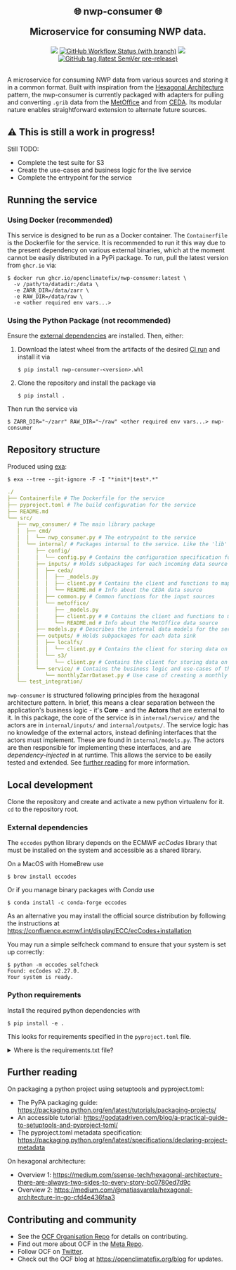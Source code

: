 <h2 align="center">
🌐 nwp-consumer 🌐

<br>

Microservice for consuming NWP data.
</h2>

<div align="center">

<a href="https://github.com/openclimatefix/nwp-consumer/graphs/contributors" alt="Contributors">
    <img src="https://img.shields.io/github/contributors/openclimatefix/nwp-consumer?style=for-the-badge" /></a>
<a href="https://github.com/openclimatefix/nwp-consumer/actions/workflows/ci.yml">
    <img alt="GitHub Workflow Status (with branch)" src="https://img.shields.io/github/actions/workflow/status/openclimatefix/nwp-consumer/ci.yml?branch=main&style=for-the-badge"></a>
<a href="https://github.com/openclimatefix/nwp-consumer/issues?q=is%3Aissue+is%3Aopen+sort%3Aupdated-desc">
    <img src="https://img.shields.io/github/issues/openclimatefix/nwp-consumer?style=for-the-badge"></a>
<a href="https://github.com/openclimatefix/nwp-consumer/tags">
    <img alt="GitHub tag (latest SemVer pre-release)" src="https://img.shields.io/github/v/tag/openclimatefix/nwp-consumer?include_prereleases&sort=semver&style=for-the-badge"></a>

</div>

<br>

A microservice for consuming NWP data from various sources and storing it in a common format. Built with inspiration 
from the [Hexagonal Architecture](https://alistair.cockburn.us/hexagonal-architecture) pattern, the nwp-consumer is 
currently packaged with adapters for pulling and converting `.grib` data from the 
[MetOffice](https://gridded-data-ui.cda.api.metoffice.gov.uk) and from [CEDA](https://catalogue.ceda.ac.uk). Its modular
nature enables straightforward extension to alternate future sources.

## :warning: This is still a work in progress!

Still TODO:
- Complete the test suite for S3
- Create the use-cases and business logic for the live service
- Complete the entrypoint for the service

## Running the service

### Using Docker (recommended)

This service is designed to be run as a Docker container. The `Containerfile` is the Dockerfile for the service.
It is recommended to run it this way due to the present dependency on various external binaries, which at the moment
cannot be easily distributed in a PyPi package. To run, pull the latest version from `ghcr.io` via:

```shell
$ docker run ghcr.io/openclimatefix/nwp-consumer:latest \
  -v /path/to/datadir:/data \
  -e ZARR_DIR=/data/zarr \
  -e RAW_DIR=/data/raw \
  -e <other required env vars...>  
```

### Using the Python Package (not recommended)

Ensure the [external dependencies](#external-dependencies) are installed. Then, either:

1. Download the latest wheel from the artifacts of the desired
    [CI run](https://github.com/openclimatefix/nwp-consumer/actions/workflows/ci.yml) and install it via
    ```shell
    $ pip install nwp-consumer-<version>.whl
    ```

2. Clone the repository and install the package via
    ```shell
    $ pip install .
    ```

Then run the service via

```shell
$ ZARR_DIR="~/zarr" RAW_DIR="~/raw" <other required env vars...> nwp-consumer 
```

## Repository structure

Produced using [exa](https://github.com/ogham/exa):
```shell
$ exa --tree --git-ignore -F -I "*init*|test*.*"
```

```yml
./
├── Containerfile # The Dockerfile for the service
├── pyproject.toml # The build configuration for the service
├── README.md
└── src/
   ├── nwp_consumer/ # The main library package
   │  ├── cmd/
   │  │  └── nwp_consumer.py # The entrypoint to the service
   │  └── internal/ # Packages internal to the service. Like the 'lib' folder
   │     ├── config/ 
   │     │  └── config.py # Contains the configuration specification for running the service
   │     ├── inputs/ # Holds subpackages for each incoming data source
   │     │  ├── ceda/
   │     │  │  ├── _models.py
   │     │  │  ├── client.py # Contains the client and functions to map CEDA data to the service model
   │     │  │  └── README.md # Info about the CEDA data source
   │     │  ├── common.py # Common functions for the input sources
   │     │  └── metoffice/
   │     │     ├── _models.py
   │     │     ├── client.py # # Contains the client and functions to map MetOffice data to the service model
   │     │     └── README.md # Info about the MetOffice data source
   │     ├── models.py # Describes the internal data models for the service
   │     ├── outputs/ # Holds subpackages for each data sink
   │     │  ├── localfs/
   │     │  │  └── client.py # Contains the client for storing data on the local filesystem
   │     │  └── s3/
   │     │     └── client.py # Contains the client for storing data on S3
   │     └── service/ # Contains the business logic and use-cases of the application
   │        └── monthlyZarrDataset.py # Use case of creating a monthly Zarr dataset
   └── test_integration/
```

`nwp-consumer` is structured following principles from the hexagonal architecture pattern. In brief, this means a clear 
separation between the application's business logic - it's **Core** - and the **Actors** that are external to it. In 
this package, the core of the service is in `internal/service/` and the actors are in `internal/inputs/` and 
`internal/outputs/`. The service logic has no knowledge of the external actors, instead defining interfaces that the 
actors must implement. These are found in `internal/models.py`. The actors are then responsible for implementing these 
interfaces, and are *dependency-injected* in at runtime. This allows the service to be easily tested and extended. See
[further reading](#further-reading) for more information.

## Local development

Clone the repository and create and activate a new python virtualenv for it. `cd` to the repository root.

### External dependencies

The `eccodes` python library depends on the ECMWF *ecCodes* library
that must be installed on the system and accessible as a shared library.

On a MacOS with HomeBrew use

```shell
$ brew install eccodes
```

Or if you manage binary packages with *Conda* use

```shell
$ conda install -c conda-forge eccodes
```

As an alternative you may install the official source distribution
by following the instructions at
https://confluence.ecmwf.int/display/ECC/ecCodes+installation

You may run a simple selfcheck command to ensure that your system is set up correctly:

```shell
$ python -m eccodes selfcheck
Found: ecCodes v2.27.0.
Your system is ready.
```

### Python requirements

Install the required python dependencies with

```shell
$ pip install -e . 
```

This looks for requirements specified in the `pyproject.toml` file.

<details>
    <summary>Where is the requirements.txt file?</summary>

There is no `requirements.txt` file. Instead, the project uses setuptool's pyproject.toml integration to specify 
dependencies. This is a new feature of setuptools and pip, and is the 
[recommended way](https://packaging.python.org/en/latest/tutorials/packaging-projects/) to specify dependencies.
See [the setuptools guide](https://setuptools.pypa.io/en/latest/userguide/pyproject_config.html) and
[the PEP621 specification](https://packaging.python.org/en/latest/specifications/declaring-project-metadata)
for more information, as well as [Further Reading](#further-reading).
</details>

## Further reading

On packaging a python project using setuptools and pyproject.toml:
- The PyPA packaging guide: https://packaging.python.org/en/latest/tutorials/packaging-projects/
- An accessible tutorial: https://godatadriven.com/blog/a-practical-guide-to-setuptools-and-pyproject-toml/
- The pyproject.toml metadata specification: https://packaging.python.org/en/latest/specifications/declaring-project-metadata

On hexagonal architecture:
- Overview 1: https://medium.com/ssense-tech/hexagonal-architecture-there-are-always-two-sides-to-every-story-bc0780ed7d9c
- Overview 2: https://medium.com/@matiasvarela/hexagonal-architecture-in-go-cfd4e436faa3

## Contributing and community

- See the [OCF Organisation Repo](https://github.com/openclimatefix) for details on contributing.
- Find out more about OCF in the [Meta Repo](https://github.com/openclimatefix/ocf-meta-repo).
- Follow OCF on [Twitter](https://twitter.com/OpenClimateFix).
- Check out the OCF blog at https://openclimatefix.org/blog for updates.
